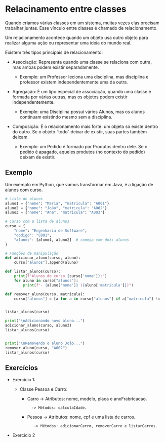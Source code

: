 # Relacinamento entre classes

Quando criamos várias classes em um sistema, muitas vezes elas precisam trabalhar juntas. Esse vínculo entre classes é chamado de relacionamento.

Um relacionamento acontece quando um objeto usa outro objeto para realizar alguma ação ou representar uma ideia do mundo real.

Existem três tipos principais de relacionamento:

- Associação: Representa quando uma classe se relaciona com outra, mas ambas podem existir separadamente.

    - Exemplo: um Professor leciona uma disciplina, mas disciplina e professor existem independentemente uma da outra.

- Agregação: É um tipo especial de associação, quando uma classe é formada por várias outras, mas os objetos podem existir independentemente.

    - Exemplo: uma Disciplina possui vários Alunos, mas os alunos continuam existindo mesmo sem a disciplina.

- Composição: É o relacionamento mais forte: um objeto só existe dentro do outro. Se o objeto “todo” deixar de existir, suas partes também deixam.

    - Exemplo: um Pedido é formado por Produtos dentro dele. Se o pedido é apagado, aqueles produtos (no contexto do pedido) deixam de existir.

## Exemplo

Um exemplo em Python, que vamos transformar em Java, é a ligação de alunos com curso.


```python
# Lista de alunos
aluno1 = {"nome": "Maria", "matricula": "A001"}
aluno2 = {"nome": "João", "matricula": "A002"}
aluno3 = {"nome": "Ana", "matricula": "A003"}

# Curso com a lista de alunos
curso = {
    "nome": "Engenharia de Software",
    "codigo": "C001",
    "alunos": [aluno1, aluno2]  # começa com dois alunos
}

# Funções de manipulação
def adicionar_aluno(curso, aluno):
    curso["alunos"].append(aluno)

def listar_alunos(curso):
    print(f"Alunos do curso {curso['nome']}:")
    for aluno in curso["alunos"]:
        print(f"- {aluno['nome']} ({aluno['matricula']})")

def remover_aluno(curso, matricula):
    curso["alunos"] = [a for a in curso["alunos"] if a["matricula"] != matricula]


listar_alunos(curso)

print("\nAdicionando novo aluno...")
adicionar_aluno(curso, aluno3)
listar_alunos(curso)


print("\nRemovendo o aluno João...")
remover_aluno(curso, "A002")
listar_alunos(curso)
```


## Exercícios

- Exercício 1:

  - Classe Pessoa e Carro:
    - Carro -> Atributos: nome, modelo, placa e anoFrabricacao.
      
            -> Métodos: calculaIdade.
    
    - Pessoa -> Atributos: nome, cpf e uma lista de carros.
      
             -> Métodos: adicionarCarro, removerCarro e listarCarros.
 
- Exercício 2
